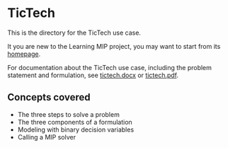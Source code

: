 # TicTech

This is the directory for the TicTech use case.

It you are new to the Learning MIP project, 
you may want to start from its
[homepage](
https://mip-master.github.io/learning_mip/).

For documentation about the TicTech use case, 
including the problem statement and formulation, see 
[tictech.docx](
../tictech/docs/tictech.docx)
or 
[tictech.pdf](
../tictech/docs/tictech.pdf).

## Concepts covered
- The three steps to solve a problem
- The three components of a formulation
- Modeling with binary decision variables
- Calling a MIP solver
